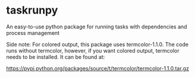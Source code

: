 taskrunpy
=========

An easy-to-use python package for running tasks with dependencies and process management

Side note:
For colored output, this package uses termcolor-1.1.0. The code runs without termcolor,
however, if you want colored output, termcolor needs to be installed. It can be found at:

https://pypi.python.org/packages/source/t/termcolor/termcolor-1.1.0.tar.gz
